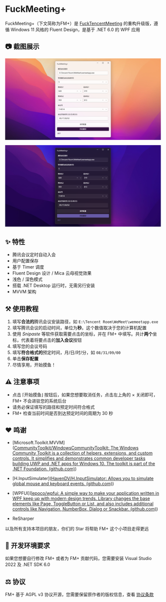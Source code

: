 # FuckMeeting+

FuckMeeting+（下文简称为FM+）是 [FuckTencentMeeting](github.com/Yoroion/FuckTencentMeeting) 的重构升级版，遵循 Windows 11 风格的 Fluent Design，是基于 .NET 6.0 的 WPF 应用

## 📷 截图展示

![浅色模式](./screenshots/Light.png)

![浅色模式](./screenshots/Dark.png)

## ✨ 特性

- 腾讯会议定时自动入会
- 用户配置保存
- 基于 Timer 调度
- Fluent Design 设计 / Mica 云母视觉效果
- 浅色 / 深色模式
- 搭载 .NET Desktop 运行时，无需另行安装
- MVVM 架构

## ⚒️ 使用教程

1. 填写**合法的**腾讯会议安装路径，如 `E:\Tencent Room\WeMeet\wemeetapp.exe`
2. 填写腾讯会议的启动时间，单位为**秒**。这个数值取决于您的计算机配置
3. 使用 *Snipaste* 等软件获取需要点击的坐标，并在 FM+ 中填写。共计**两个**坐标，代表着将要点击的**加入会议**按钮
4. 填写您的会议号码
5. 填写**符合格式的**预定时间，月/日/时/分，如 `08/31/09/00`
6. 单击**保存配置**
7. 尽情享用，开始摸鱼！

## ⚠️ 注意事项

- 点击 ⌈开始摸鱼⌋ 按钮后，如果您想要取消任务，点击左上角的 × 关闭即可，FM+ 不会进驻您的系统后台
- 请务必保证填写的路径和预定时间符合格式
- FM+ 检查当前时间是否到达预定时间的周期为 30 秒

## ❤️ 鸣谢

- [Microsoft.Toolkit.MVVM]([CommunityToolkit/WindowsCommunityToolkit: The Windows Community Toolkit is a collection of helpers, extensions, and custom controls. It simplifies and demonstrates common developer tasks building UWP and .NET apps for Windows 10. The toolkit is part of the .NET Foundation. (github.com)](https://github.com/CommunityToolkit/WindowsCommunityToolkit))

- [H.InputSimulater]([HavenDV/H.InputSimulator: Allows you to simulate global mouse and keyboard events. (github.com)](https://github.com/HavenDV/H.InputSimulator))

- [WPFUI]([lepoco/wpfui: A simple way to make your application written in WPF keep up with modern design trends. Library changes the base elements like Page, ToggleButton or List, and also includes additional controls like Navigation, NumberBox, Dialog or Snackbar. (github.com)](https://github.com/lepoco/wpfui))

- ReSharper

以及所有支持本项目的朋友，你们的 Star 将帮助 FM+ 这个小项目走得更远

## 🔨 开发环境要求

如果您想要自行修改 FM+ 或者为 FM+ 贡献代码，您需要安装 Visual Studio 2022 及 .NET SDK 6.0

## ⚖️ 协议

FM+ 基于 AGPL v3 协议开源，您需要保留原作者的版权信息，查看 [协议条款](./LICENSE.txt)